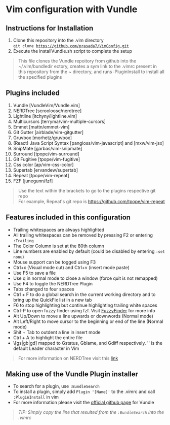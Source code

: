 # Vim configuration with Vundle
## Instructions for Installation
1. Clone this repository into the .vim directory<br>
<code>git clone https://github.com/prasada7/VimConfig.git</code>
2. Execute the installVundle.sh script to complete the setup<br>
> This file clones the Vundle repoitory from github into the ~/.vim/bundledir
ectory, creates a sym link to the .vimrc present in this repository from the
~ directory, and runs :PluginInstall to install all the specified plugins<br>

## Plugins included
1. Vundle [VundleVim/Vundle.vim]
2. NERDTree [scrooloose/nerdtree]
3. Lightline [itchyny/lightline.vim]
4. Multicursors  [terryma/vim-multiple-cursors]
5. Emmet [mattn/emmet-vim]
6. Git Gutter [airblade/vim-gitgutter]
7. Gruvbox [morhetz/gruvbox]
8. (React) Java Script Syntax [pangloss/vim-javascript] and [mxw/vim-jsx]
9. SnipMate [garbas/vim-snipmate]
10. Surround [tpope/vim-surround]
11. Git Fugitive [tpope/vim-fugitive]
12. Css color [ap/vim-css-color]
13. Supertab [ervandew/supertab]
14. Repeat [tpope/vim-repeat]
15. FZF [junegunn/fzf]
> Use the text within the brackets to go to the plugins respective git repo<br>
For example, Repeat's git repo is https://github.com/tpope/vim-repeat

## Features included in this configuration
* Trailing whitespaces are always highlighted
* All trailing whitespaces can be removed by pressing F2 or entering
<code>:Trailing</code>
* The Color Column is set at the 80th column
* Line numbers are enabled by default (could be disabled by entering
<code>:set nonu</code>)
* Mouse support can be togged using F3
* Ctrl+x (Visual mode cut) and Ctrl+v (insert mode paste)
* Use F5 to save a file
* Use q in normal mode to close a window (force quit is not remapped)
* Use F4 to toggle the NERDTree Plugin
* Tabs changed to four spaces
* Ctrl + F to do a global search in the current working directory and <F6> to
bring up the QuickFix list in a new tab
* F6 to stop highlighting but continue highlighting trailing white spaces
* Ctrl-P to open fuzzy finder using fzf. Visit
[FuzzyFinder](https://github.com/junegunn/fzf) for more info
* Alt Up/Down to move a line upwards or downwords (Normal mode)
* Alt Left/Right to move cursor to the beginning or end of the line (Normal
mode)
* Shit + Tab to outdent a line in insert mode
* Ctrl + A to highlight the entire file
* \\[gs|gb|gd] mapped to Gstatus, Gblame, and Gdiff respectively. '\' is the
default Leader character in Vim
> For more information on NERDTree visit this
[link](https://github.com/scrooloose/nerdtree)

## Making use of the Vundle Plugin installer
* To search for a plugin, use <code>:BundleSearch</code>
* To install a plugin, simply add <code>Plugin '[Name]'</code> to the .vimrc
and call <code>:PluginInstall</code> in vim<br>
* For more information please visit the
[official github page](https://github.com/VundleVim/Vundle.vim) for Vundle
>*TIP: Simply copy the line that resulted from the <code>:BundleSearch</code>*
  *into the .vimrc*<br>

